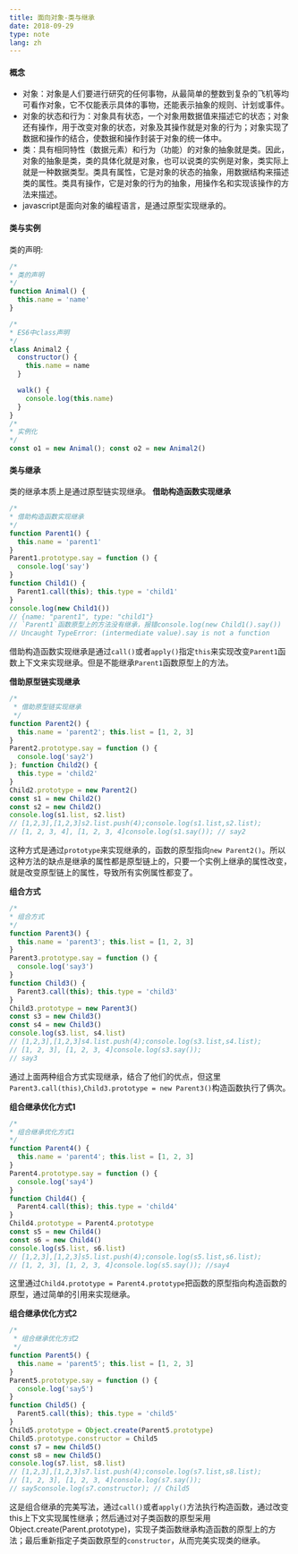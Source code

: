 ```yaml
---
title: 面向对象-类与继承
date: 2018-09-29
type: note
lang: zh
---
```


#### 概念

- 对象：对象是人们要进行研究的任何事物，从最简单的整数到复杂的飞机等均可看作对象，它不仅能表示具体的事物，还能表示抽象的规则、计划或事件。
- 对象的状态和行为：对象具有状态，一个对象用数据值来描述它的状态；对象还有操作，用于改变对象的状态，对象及其操作就是对象的行为；对象实现了数据和操作的结合，使数据和操作封装于对象的统一体中。
- 类：具有相同特性（数据元素）和行为（功能）的对象的抽象就是类。因此，对象的抽象是类，类的具体化就是对象，也可以说类的实例是对象，类实际上就是一种数据类型。类具有属性，它是对象的状态的抽象，用数据结构来描述类的属性。类具有操作，它是对象的行为的抽象，用操作名和实现该操作的方法来描述。
- javascript是面向对象的编程语言，是通过原型实现继承的。

#### 类与实例

类的声明:

```js
/*
* 类的声明
*/
function Animal() {
  this.name = 'name'
}

/*
* ES6中class声明
*/
class Animal2 {
  constructor() {
    this.name = name
  }

  walk() {
    console.log(this.name)
  }
}
/*
* 实例化
*/
const o1 = new Animal(); const o2 = new Animal2()
```

#### 类与继承

类的继承本质上是通过原型链实现继承。
**借助构造函数实现继承**

```js
/*
* 借助构造函数实现继承
*/
function Parent1() {
  this.name = 'parent1'
}
Parent1.prototype.say = function () {
  console.log('say')
}
function Child1() {
  Parent1.call(this); this.type = 'child1'
}
console.log(new Child1())
// {name: "parent1", type: "child1"}
// `Parent1`函数原型上的方法没有继承，报错console.log(new Child1().say())
// Uncaught TypeError: (intermediate value).say is not a function
```

借助构造函数实现继承是通过`call()`或者`apply()`指定`this`来实现改变`Parent1`函数上下文来实现继承。但是不能继承`Parent1`函数原型上的方法。

**借助原型链实现继承**

```js
/*
 * 借助原型链实现继承
 */
function Parent2() {
  this.name = 'parent2'; this.list = [1, 2, 3]
}
Parent2.prototype.say = function () {
  console.log('say2')
}; function Child2() {
  this.type = 'child2'
}
Child2.prototype = new Parent2()
const s1 = new Child2()
const s2 = new Child2()
console.log(s1.list, s2.list)
// [1,2,3],[1,2,3]s2.list.push(4);console.log(s1.list,s2.list);
// [1, 2, 3, 4], [1, 2, 3, 4]console.log(s1.say()); // say2
```

这种方式是通过`prototype`来实现继承的，函数的原型指向`new Parent2()`。所以这种方法的缺点是继承的属性都是原型链上的，只要一个实例上继承的属性改变，就是改变原型链上的属性，导致所有实例属性都变了。

**组合方式**

```js
/*
* 组合方式
*/
function Parent3() {
  this.name = 'parent3'; this.list = [1, 2, 3]
}
Parent3.prototype.say = function () {
  console.log('say3')
}
function Child3() {
  Parent3.call(this); this.type = 'child3'
}
Child3.prototype = new Parent3()
const s3 = new Child3()
const s4 = new Child3()
console.log(s3.list, s4.list)
// [1,2,3],[1,2,3]s4.list.push(4);console.log(s3.list,s4.list);
// [1, 2, 3], [1, 2, 3, 4]console.log(s3.say());
// say3
```

通过上面两种组合方式实现继承，结合了他们的优点，但这里`Parent3.call(this)`,`Child3.prototype = new Parent3()`构造函数执行了俩次。

**组合继承优化方式1**

```js
/*
* 组合继承优化方式1
*/
function Parent4() {
  this.name = 'parent4'; this.list = [1, 2, 3]
}
Parent4.prototype.say = function () {
  console.log('say4')
}
function Child4() {
  Parent4.call(this); this.type = 'child4'
}
Child4.prototype = Parent4.prototype
const s5 = new Child4()
const s6 = new Child4()
console.log(s5.list, s6.list)
// [1,2,3],[1,2,3]s5.list.push(4);console.log(s5.list,s6.list);
// [1, 2, 3], [1, 2, 3, 4]console.log(s5.say()); //say4
```

这里通过`Child4.prototype = Parent4.prototype`把函数的原型指向构造函数的原型，通过简单的引用来实现继承。

**组合继承优化方式2**

```js
/*
 * 组合继承优化方式2
 */
function Parent5() {
  this.name = 'parent5'; this.list = [1, 2, 3]
}
Parent5.prototype.say = function () {
  console.log('say5')
}
function Child5() {
  Parent5.call(this); this.type = 'child5'
}
Child5.prototype = Object.create(Parent5.prototype)
Child5.prototype.constructor = Child5
const s7 = new Child5()
const s8 = new Child5()
console.log(s7.list, s8.list)
// [1,2,3],[1,2,3]s7.list.push(4);console.log(s7.list,s8.list);
// [1, 2, 3], [1, 2, 3, 4]console.log(s7.say());
// say5console.log(s7.constructor); // Child5
```

这是组合继承的完美写法，通过`call()`或者`apply()`方法执行构造函数，通过改变this上下文实现属性继承；然后通过对子类函数的原型采用Object.create(Parent.prototype)，实现子类函数继承构造函数的原型上的方法；最后重新指定子类函数原型的`constructor`，从而完美实现类的继承。
